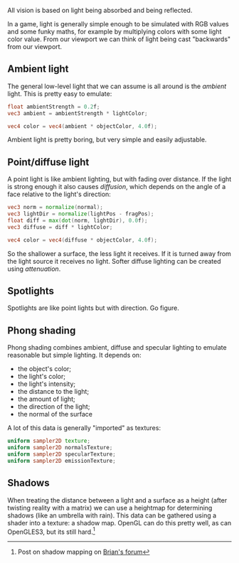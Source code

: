 All vision is based on light being absorbed and being reflected.

In a game, light is generally simple enough to be simulated with RGB values and some funky maths, for example by multiplying colors with some light color value.
From our viewport we can think of light being cast "backwards" from our viewport.

## Ambient light
The general low-level light that we can assume is all around is the _ambient_ light. This is pretty easy to emulate:
```glsl
float ambientStrength = 0.2f;
vec3 ambient = ambientStrength * lightColor;

vec4 color = vec4(ambient * objectColor, 4.0f);
```
Ambient light is pretty boring, but very simple and easily adjustable.

## Point/diffuse light
A point light is like ambient lighting, but with fading over distance. If the light is strong enough it also causes _diffusion_, which depends on the angle of a face relative to the light's direction:
```glsl
vec3 norm = normalize(normal);
vec3 lightDir = normalize(lightPos - fragPos);  
float diff = max(dot(norm, lightDir), 0.0f);
vec3 diffuse = diff * lightColor;

vec4 color = vec4(diffuse * objectColor, 4.0f);
```
So the shallower a surface, the less light it receives. If it is turned away from the light source it receives no light.
Softer diffuse lighting can be created using _attenuation_.

## Spotlights
Spotlights are like point lights but with direction. Go figure.

## Phong shading
Phong shading combines ambient, diffuse and specular lighting to emulate reasonable but simple lighting. It depends on:
- the object's color;
- the light's color;
- the light's intensity;
- the distance to the light;
- the amount of light;
- the direction of the light;
- the normal of the surface

A lot of this data is generally "imported" as textures:
```glsl
uniform sampler2D texture;
uniform sampler2D normalsTexture;
uniform sampler2D specularTexture;
uniform sampler2D emissionTexture;
```

## Shadows
When treating the distance between a light and a surface as a height (after twisting reality with a matrix) we can use a heightmap for determining shadows (like an umbrella with rain). This data can be gathered using a shader into a texture: a shadow map.
OpenGL can do this pretty well, as can OpenGLES3, but its still hard.[^shadowmap]

[^shadowmap]: Post on shadow mapping on [Brian's forum](http://scratchpadgames.net/forums/showthread.php?tid=61)